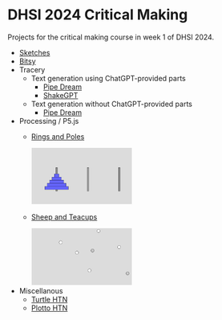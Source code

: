 # DHSI 2024 Critical Making

Projects for the critical making course in week 1 of DHSI 2024.

* [Sketches](./sketches.html)
* [Bitsy](./bitsy.html)
* Tracery
    * Text generation using ChatGPT-provided parts
        * [Pipe Dream](./chatgpt-pipe-dream.html)
        * [ShakeGPT](./chatgpt-shakespeare-tracery.html)
    * Text generation without ChatGPT-provided parts
        * [Pipe Dream](./pipe-dream.html)
* Processing / P5.js
    * [Rings and Poles](./sketchbook/1/)

        <img src="./img/Screenshot from 2024-06-06 15-03-16.png" width="200px">
    * [Sheep and Teacups](./sketchbook/2/)
    
        <img src="./img/Screenshot from 2024-06-06 15-03-40.png" width="200px">
* Miscellanous
    * [Turtle HTN](./ursa/packages/turtle.md)
    * [Plotto HTN](./ursa/packages/plot.md)

